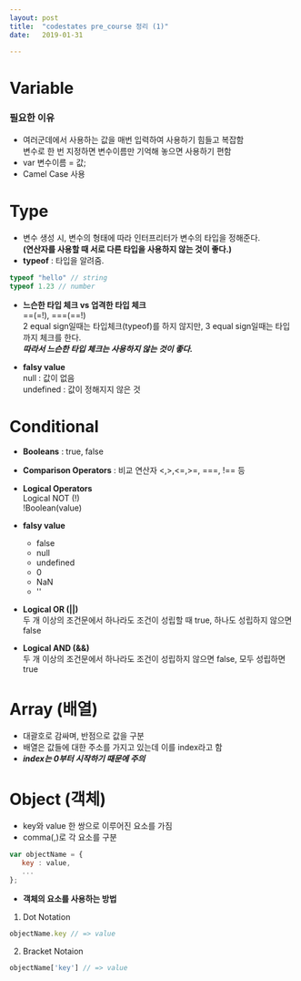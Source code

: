 ```yaml
---
layout: post
title:  "codestates pre_course 정리 (1)"
date:   2019-01-31

---
```


# Variable #
### 필요한 이유 ###
- 여러군데에서 사용하는 값을 매번 입력하여 사용하기 힘들고 복잡함  
변수로 한 번 지정하면 변수이름만 기억해 놓으면 사용하기 편함  
- var 변수이름 = 값;  
- Camel Case 사용  

# Type #
- 변수 생성 시, 변수의 형태에 따라 인터프리터가 변수의 타입을 정해준다.  
**(연산자를 사용할 때 서로 다른 타입을 사용하지 않는 것이 좋다.)**  
- **typeof** : 타입을 알려줌.  
~~~javascript
typeof "hello" // string
typeof 1.23 // number
~~~

- **느슨한 타입 체크 vs 업격한 타입 체크**  
==(=!), ===(==!)  
2 equal sign일때는 타입체크(typeof)를 하지 않지만, 3 equal sign일때는 타입까지 체크를 한다.  
***따라서 느슨한 타입 체크는 사용하지 않는 것이 좋다.***

- **falsy value**  
null : 값이 없음  
undefined : 값이 정해지지 않은 것


# Conditional #

- **Booleans** : true, false  
- **Comparison Operators** : 비교 연산자 <,>,<=,>=, ===, !== 등

- **Logical Operators**  
  Logical NOT (!)  
  !Boolean(value)
- **falsy value**
  - false  
  - null  
  - undefined  
  - 0  
  - NaN  
  - ''  
- **Logical OR (||)**  
  두 개 이상의 조건문에서 하나라도 조건이 성립할 때 true, 하나도 성립하지 않으면 false
- **Logical AND (&&)**  
  두 개 이상의 조건문에서 하나라도 조건이 성립하지 않으면 false, 모두 성립하면 true


# Array (배열) #
- 대괄호로 감싸며, 반점으로 값을 구분  
- 배열은 값들에 대한 주소를 가지고 있는데 이를 index라고 함  
- ***index는 0부터 시작하기 때문에 주의***


# Object (객체) #
- key와 value 한 쌍으로 이루어진 요소를 가짐
- comma(,)로 각 요소를 구분
~~~javascript
var objectName = {
   key : value,
   ...
};
~~~

- **객체의 요소를 사용하는 방법**
1) Dot Notation
~~~javascript
objectName.key // => value
~~~

2) Bracket Notaion
~~~javascript
objectName['key'] // => value
~~~